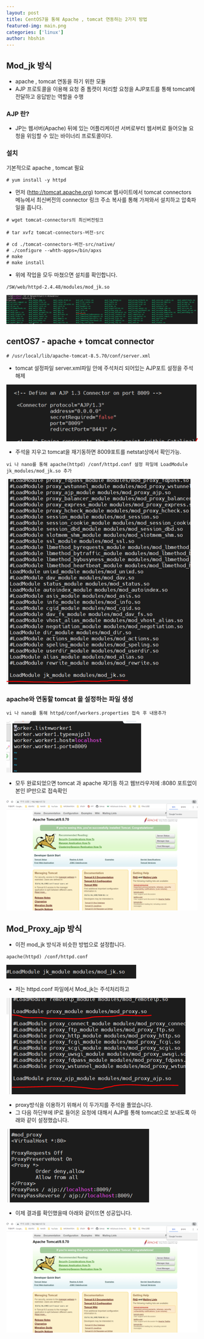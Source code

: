 ```yaml
---
layout: post
title: CentOS7을 통해 Apache , tomcat 연동하는 2가지 방법
featured-img: main.png
categories: ['linux']
author: hbshin
---
```



## Mod_jk 방식

- apache , tomcat 연동을 하기 위한 모듈 
- AJP 프로토콜을 이용해 요청 중 톰캣이 처리할 요청을 AJP포트를 통해 tomcat에 전달하고 응답받는 역할을 수행 

### AJP 란?

- JP는 웹서버(Apache) 뒤에 있는 어플리케이션 서버로부터 웹서버로 들어오늘 요청을 위임할 수 있는 바이너리 프로토콜이다.


### 설치

기본적으로 apache , tomcat 필요
```
# yum install -y httpd
```
- 먼저 (http://tomcat.apache.org) tomcat 웹사이트에서 tomcat connectors 메뉴에서 최신버전의 connector 링크 주소 복사를 통해 가져와서 설치하고 압축파일을 풉니다. 

```
# wget tomcat-connectors의 최신버전링크

# tar xvfz tomcat-connectors-버전-src
```

```
# cd ./tomcat-connectors-버전-src/native/
# ./configure --whth-apps=/bin/apxs
# make
# make install
```

- 위에 작업을 모두 마쳤으면 설치를 확인합니다.
```
/SW/web/httpd-2.4.48/modules/mod_jk.so
```

![Modjk](../image/hbshin/20210825/Modjk.PNG)

## centOS7 - apache + tomcat connector

```
# /usr/local/lib/apache-tomcat-8.5.70/conf/server.xml 
```

- tomcat 설정파일 server.xml파일 안에 주석처리 되어있는 AJP포트 설정을 주석해제



![server](../image/hbshin/20210825/server.PNG)


- 주석을 지우고 tomcat을 재기동하면 8009포트를 netstat상에서 확인가능.

```
vi 나 nano를 통해 apache(httpd) /conf/httpd.conf 설정 파일에 LoadModule jk_modules/mod_jk.so 추가
```


![loadmodule](../image/hbshin/20210825/loadmodule.PNG)


### apache와 연동할 tomcat 을 설정하는 파일 생성



```
vi 나 nano를 통해 httpd/conf/workers.properties 접속 후 내용추가
```



![workers](../image/hbshin/20210825/workers.PNG)


- 모두 완료되었으면 tomcat 과 apache 재기동 하고 웹브라우저에 :8080 포트없이 본인 IP만으로 접속확인


![result](../image/hbshin/20210825/result.PNG)



## Mod_Proxy_ajp 방식

- 이전 mod_jk 방식과 비슷한 방법으로 설정합니다.

```
apache(httpd) /conf/httpd.conf
```

![모드주석](../image/hbshin/20210825/모드주석.PNG)



- 저는 httpd.conf 파일에서 Mod_jk는 주석처리하고 


![프록시설정](../image/hbshin/20210825/프록시설정.PNG)


- proxy방식을 이용하기 위해서 이 두가지를 주석을 풀었습니다.
- 그 다음 하단부에 IP로 들어온 요청에 대해서 AJP를 통해 tomcat으로 보내도록 아래와 같이 설정했습니다.

![프록시V](../image/hbshin/20210825/프록시V.PNG)

- 이제 결과를 확인했을때 아래와 같이뜨면 성공입니다.

![result](../image/hbshin/20210825/result.PNG)

